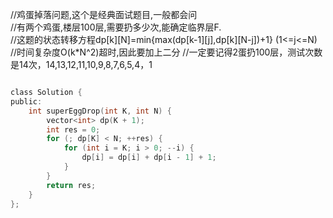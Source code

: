 //鸡蛋掉落问题,这个是经典面试题目,一般都会问  
//有两个鸡蛋,楼层100层,需要扔多少次,能确定临界层F.  
//这题的状态转移方程dp[k][N]=min{max(dp[k-1][j],dp[k][N-j])+1} (1<=j<=N)
//时间复杂度O(k*N^2)超时,因此要加上二分
//一定要记得2蛋扔100层，测试次数是14次，14,13,12,11,10,9,8,7,6,5,4，1
```c

class Solution {
public:
    int superEggDrop(int K, int N) {
		vector<int> dp(K + 1);
		int res = 0;
		for (; dp[K] < N; ++res) {
			for (int i = K; i > 0; --i) {
				dp[i] = dp[i] + dp[i - 1] + 1;
			}
		}
		return res;
    }
};

```
